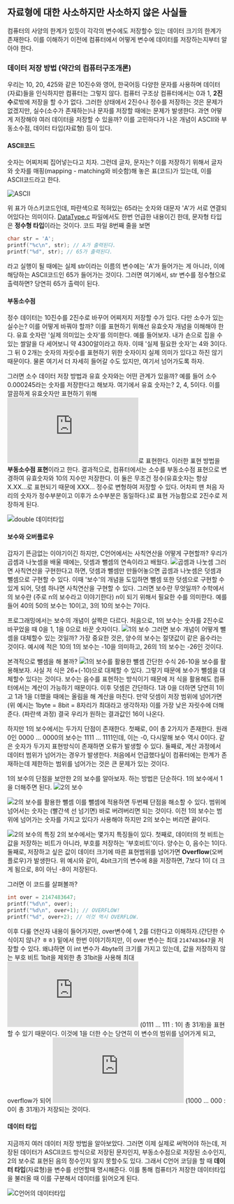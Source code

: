 ## 자료형에 대한 사소하지만 사소하지 않은 사실들


컴퓨터의 사양의 한계가 있듯이 각각의 변수에도 저장할수 있는 데이터 크기의 한계가 존재한다. 이를 이해하기 이전에 컴퓨터에서 어떻게 변수에 데이터를 저장하는지부터 알아야 한다.


### 데이터 저장 방법 (약간의 컴퓨터구조개론)
우리는 10, 20, 425와 같은 10진수와 영어, 한국어등 다양한 문자를 사용하며 데이터(자료)들을 인식하지만 컴퓨터는 그렇지 않다. 컴퓨터 구조상 컴퓨터에서는 0과 1, **2진수**로밖에 저장을 할 수가 없다. 그러한 상태에서 2진수나 정수를 저장하는 것은 문제가 없겠지만, 실수(소수가 존재하는)나 문자를 저장할 때에는 문제가 발생한다. 과연 어떻게 저장해야 여러 데이터을 저장할 수 있을까? 이를 고민하다가 나온 개념이 ASCII와 부동소수점, 데이터 타입(자료형) 등이 있다.


#### ASCII코드
숫자는 어찌저찌 집어넣는다고 치자. 그런데 글자, 문자는? 이를 저장하기 위해서 글자와 숫자를 매핑(mapping - matching와 비슷함)해 놓은 표(코드)가 있는데, 이를 ASCII코드라고 한다.


![ASCII](https://cdn-images-1.medium.com/max/1600/1*DdgD00dAdXggzMdWDt7GSA.png)


위 표가 아스키코드인데, 파란색으로 적혀있는 65라는 숫자와 대문자 'A'가 서로 연결되어있다는 의미이다. [DataType.c](DataType.c) 파일에서도 한번 언급한 내용이긴 한데, 문자형 타입은 **정수형 타입**이라는 것이다. 코드 파일 8번째 줄을 보면


```C
char str = 'A';
printf("%c\n", str); // A가 출력된다.
printf("%d", str); // 65가 출력된다.
```


라고 실행이 될 때에는 실제 str이라는 이름의 변수에는 'A'가 들어가는 게 아니라, 이에 해당하는 ASCII코드인 65가 들어가는 것이다. 그러면 여기에서, str 변수를 정수형으로 출력하면? 당연히 65가 출력이 된다.


#### 부동소수점
정수 데이터는 10진수를 2진수로 바꾸어 어찌저지 저장할 수가 있다. 다만 소수가 있는 실수는? 이를 어떻게 바꿔야 할까? 이를 표현하기 위해선 유효숫자 개념을 이해해야 한다.
유효 숫자란 '실제 의미있는 숫자'를 의미한다. 예를 들어보자. 내가 손으로 집을 수 있는 쌀알을 다 세어보니 약 4300알이라고 하자. 이때 '실제 필요한 숫자'는 4와 3이다. 그 뒤 0 2개는 숫자의 자릿수를 표현하기 위한 숫자이지 실제 의미가 있다고 하진 않기 때문이다. 물론 여기서 더 자세히 들어갈 수도 있지만, 여기서 넘어가도록 하자.


그러면 소수 데이터 저장 방법과 유효 숫자와는 어떤 관계가 있을까? 예를 들어 소수 0.000245라는 숫자를 저장한다고 해보자. 여기에서 유효 숫자는? 2, 4, 5이다. 이를 깔끔하게 유효숫자만 표현하기 위해 ![0.000245=2.45*10^-4](https://latex.codecogs.com/gif.latex?0.000245%20%3D%202.45%5Ctimes%2010%5E%7B-4%7D)로 표현한다. 이러한 표현 방법을 **부동소수점 표현**이라고 한다. 결과적으로, 컴퓨터에서는 소수를 부동소수점 표현으로 변경하여 유효숫자와 10의 지수만 저장한다. 이 둘은 무조건 정수(유효숫자는 항상 X.XX...로 표현되기 때문에 XXX... 정수로 변형하여 저장할 수 있다. 어차피 맨 처음 자리의 숫자가 정수부분이고 이후가 소수부분은 동일하다.)로 표현 가능함으로 2진수로 저장하게 된다.


![double 데이터타입](img/datatype1.png)


#### 보수와 오버플로우
갑자기 뜬금없는 이야기이긴 하지만, C언어에서는 사칙연산을 어떻게 구현할까? 우리가 곱셈과 나눗셈을 배울 때에는, 덧셈과 뺄셈의 연속이라고 배웠다.
![곱셈과 나눗셈](img/datatype2.png) 
그러면 사칙연산을 구현한다고 하면, 덧셈과 뺄셈만 만들어놓으면 곱셈과 나눗셈은 덧셈과 뺄셈으로 구현할 수 있다. 이때 '보수'의 개념을 도입하면 뺄셈 또한 덧셈으로 구현할 수 있게 되어, 덧셈 하나면 사칙연산을 구현할 수 있다.
그러면 보수란 무엇일까? 수학에서의 보수란 (주로 n의 보수라고 이야기한다) n이 되기 위해서 필요한 수를 의미한다. 예를 들어 40의 50의 보수는 10이고, 3의 10의 보수는 7이다.


프로그래밍에서는 보수의 개념이 살짝은 다르다. 처음으로, 1의 보수는 숫자를 2진수로 바꾸었을 때 0을 1, 1을 0으로 바꾼 숫자이다.
![1의 보수](img/datatype3.png)
그러면 보수 개념이 어떻게 뺄셈을 대체할수 있는 것일까? 가장 중요한 것은, 양수의 보수는 절댓값이 같은 음수라는 것이다. 예시에 적은 10의 1의 보수는 -10을 의미하고, 26의 1의 보수는 -26인 것이다.


본격적으로 뺄셈을 해 볼까?
![1의 보수를 활용한 뺼셈](img/datatype4.png)
간단한 수식 26-10을 보수를 활용해보자. 사실 저 식은 26+(-10)으로 대체할 수 있다. 그렇기 때문에 보수가 뺄셈을 대체할수 있다는 것이다. 보수는 음수를 표현하는 방식이기 때문에 저 식을 활용해도 컴퓨터에서는 계산이 가능하기 때문이다.
이후 덧셈은 간단하다. 1과 0을 더하면 당연히 1이고 1과 1을 더했을 때에는 올림을 해 계산을 마친다. 만약 덧셈이 저장 범위에 넘어가면 (위 예시는 1byte = 8bit = 8자리가 최대라고 생각하자) 이를 가장 낮은 자릿수에 더해준다. (파란색 과정) 결국 우리가 원하는 결과값인 16이 나온다.


하지만 1의 보수에서는 두가지 단점이 존재한다. 첫째로, 0이 총 2가지가 존재한다. 원래 0인 0000 ... 0000의 보수는 1111 ... 1111인데, 이는 -0, 다시말해 보수 역시 0이다. 같은 숫자가 두가지 표현방식이 존재하면 오류가 발생할 수 있다.
둘째로, 계산 과정에서 데이터 범위가 넘어가는 경우가 발생한다. 처음에서 언급했다싶이 컴퓨터에는 한계가 존재하는데 제한하는 범위를 넘어가는 것은 큰 문제가 있는 것이다.


1의 보수의 단점을 보안한 2의 보수를 알아보자. 하는 방법은 단순하다. 1의 보수에서 1을 더해주면 된다.
![2의 보수](img/datatype5.png)


![2의 보수를 활용한 뺄셈](img/datatype6.png)
이를 뺄셈에 적용하면 두번째 단점을 해소할 수 있다. 범위에 넘어서는 숫자는 (빨간색 선 넘기면) 바로 버려버리면 되는 것이다. 이전 1의 보수는 범위에 넘어가는 숫자를 가지고 있다가 사용해야 하지만 2의 보수는 버리면 끝이다.


![2의 보수의 특징](img/datatype7.png)
2의 보수에서는 몇가지 특징들이 있다. 첫째로, 데이터의 첫 비트는 값을 저장하는 비트가 아니라, 부호를 저장하는 '부호비트'이다. 양수는 0, 음수는 1이다. 둘째로, 저장하고 싶은 값이 데이터 크기에 따른 표현범위를 넘어가면 **Overflow**(오버플로우)가 발생한다. 위 예시와 같이, 4bit크기의 변수에 8을 저장하면, 7보다 1이 더 크게 됨으로, 8이 아닌 -8이 저장된다.


그러면 이 코드를 살펴볼까?


```C
int over = 2147483647;
printf("%d\n", over);
printf("%d\n", over+1); // OVERFLOW!
printf("%d", over+2); // 이것 역시 OVERFLOW.
```


이후 다룰 연산자 내용이 들어가지만, over변수에 1, 2를 더한다고 이해하자.(간단한 수식이지 않나? ㅎㅎ) 밑에서 한번 이야기하지만, 이 over 변수는 최대 ``2147483647``을 저장할 수 있다. 왜냐하면 이 int 변수가 4byte의 크기를 가지고 있는데, 값을 저장하지 않는 부호 비트 1bit을 제외한 총 31bit을 사용해 최대 ![2^31-1](https://latex.codecogs.com/gif.latex?2%5E%7B31%7D-1) (0111 ... 111 : 1이 총 31개)을 표현할 수 있기 때문이다. 이것에 1을 더한 수는 당연히 이 변수의 범위를 넘어가게 되고, overflow가 되어 ![-2^31](https://latex.codecogs.com/gif.latex?-2%5E%7B31%7D) (1000 ... 000 : 0이 총 31개)가 저장되는 것이다.


#### 데이터 타입
지금까지 여러 데이터 저장 방법을 알아보았다. 그러면 이제 실제로 써먹어야 하는데, 저장된 데이터가 ASCII코드 방식으로 저장된 문자인지, 부동소수점으로 저장된 소수인지, 2의 보수로 표현된 음의 정수인지 알지 못할수도 있다. 그래서 C언어 코딩을 할 때 **데이터 타입**(자료형)을 변수를 선언할때 명시해준다. 이를 통해 컴퓨터가 저장한 데이터타입을 불러올 때 이를 구분해서 데이터를 읽어오게 된다.


![C언어의 데이터타입](https://t1.daumcdn.net/cfile/tistory/2636724C5783428411)